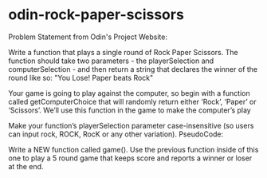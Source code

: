 # odin-rock-paper-scissors
Problem Statement from Odin's Project Website:

Write a function that plays a single round of Rock Paper Scissors. The function should take two parameters - the playerSelection and computerSelection - and then return a string that declares the winner of the round like so: "You Lose! Paper beats Rock"

Your game is going to play against the computer, so begin with a function called getComputerChoice that will randomly return either ‘Rock’, ‘Paper’ or ‘Scissors’. We’ll use this function in the game to make the computer’s play

Make your function’s playerSelection parameter case-insensitive (so users can input rock, ROCK, RocK or any other variation).
PseudoCode:

Write a NEW function called game(). Use the previous function inside of this one to play a 5 round game that keeps score and reports a winner or loser at the end.